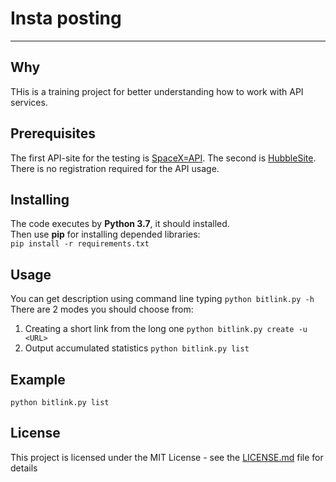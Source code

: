 # Insta posting
***
## Why
THis is a training project for better understanding how to work with API services.
## Prerequisites  
The first API-site for the testing is [SpaceX=API](https://github.com/r-spacex/SpaceX-API).
The second is  [HubbleSite](http://hubblesite.org/api/documentation).
There is no registration required for the API usage. 

## Installing
The code executes by __Python 3.7__, it should installed.   
Then use __pip__ for installing depended libraries:  
`pip install -r requirements.txt`

## Usage
You can get description using command line typing `python bitlink.py -h`  
There are 2 modes you should choose from:
1. Creating a short link from the long one `python bitlink.py create -u <URL>`
2. Output accumulated statistics  `python bitlink.py list`

## Example
    python bitlink.py list  

## License
This project is licensed under the MIT License - see the [LICENSE.md](https://github.com/psergal/bitly/blob/master/license.md) file for details  
